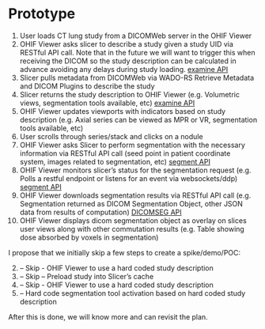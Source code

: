 # Prototype


1. User loads CT lung study from a DICOMWeb server in the OHIF Viewer
2. OHIF Viewer asks slicer to describe a study given a study UID via RESTful API call.  Note that in the future we will want to trigger this when receiving the DICOM so the study description can be calculated in advance avoiding any delays during study loading. [examine API](../restAPI/examine.md)
3. Slicer pulls metadata from DICOMWeb via WADO-RS Retrieve Metadata and DICOM Plugins to describe the study
4. Slicer returns the study description to OHIF Viewer (e.g. Volumetric views, segmentation tools available, etc) [examine API](../restAPI/examineJob.md)
5. OHIF Viewer updates viewports with indicators based on study description (e.g. Axial series can be viewed as MPR or VR, segmentation tools available, etc)
6. User scrolls through series/stack and clicks on a nodule
7. OHIF Viewer asks Slicer to perform segmentation with the necessary information via RESTful API call (seed point in patient coordinate system, images related to segmentation, etc) [segment API](../restAPI/segmentationJob.md)
8. OHIF Viewer monitors slicer’s status for the segmentation request (e.g. Polls a restful endpoint or listens for an event via websockets/ddp) [segment API](../restAPI/segmentationJob.md)
9. OHIF Viewer downloads segmentation results via RESTful API call (e.g. Segmentation returned as DICOM Segmentation Object, other JSON data from results of computation) [DICOMSEG API](../restAPI/DICOMSEG.md)
10. OHIF Viewer displays dicom segmentation object as overlay on slices user views along with other commutation results (e.g. Table showing dose absorbed by voxels in segmentation)

I propose that we initially skip a few steps to create a spike/demo/POC:

2. – Skip - OHIF Viewer to use a hard coded study description
3. – Skip – Preload study into Slicer’s cache
4. – Skip - OHIF Viewer to use a hard coded study description
5. – Hard code segmentation tool activation based on hard coded study description

After this is done, we will know more and can revisit the plan.
